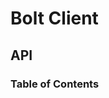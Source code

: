 # Bolt Client

## API

<!-- Generated by documentation.js. Update this documentation by updating the source code. -->

### Table of Contents
